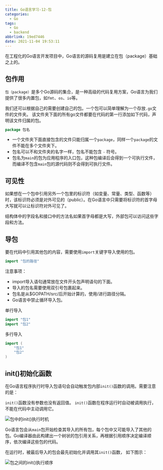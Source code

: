 ```yaml
---
title: Go语言学习-12-包
categories:
  - Go
tags:
  - Go
  - backend
abbrlink: 19ed7446
date: 2021-11-04 19:53:11
---
```


在工程化的Go语言开发项目中，Go语言的源码复用是建立在包（package）基础之上的。

## 包作用

`包（package）`是多个Go源码的集合，是一种高级的代码复用方案，Go语言为我们提供了很多内置包，如`fmt`、`os`、`io`等。

我们还可以根据自己的需要创建自己的包。一个包可以简单理解为一个存放`.go`文件的文件夹。 该文件夹下面的所有go文件都要在代码的第一行添加如下代码，声明该文件归属的包。

```go
package 包名
```

- 一个文件夹下面直接包含的文件只能归属一个`package`，同样一个`package`的文件不能在多个文件夹下。
- 包名可以不和文件夹的名字一样，包名不能包含 `-` 符号。
- 包名为`main`的包为应用程序的入口包，这种包编译后会得到一个可执行文件，而编译不包含`main`包的源代码则不会得到可执行文件。

## 可见性

如果想在一个包中引用另外一个包里的标识符（如变量、常量、类型、函数等）时，该标识符必须是对外可见的（public）。在Go语言中只需要将标识符的首字母大写就可以让标识符对外可见了。

结构体中的字段名和接口中的方法名如果首字母都是大写，外部包可以访问这些字段和方法。

## 导包

要在代码中引用其他包的内容，需要使用`import`关键字导入使用的包。

```go
import "包的路径"
```

注意事项：

- import导入语句通常放在文件开头包声明语句的下面。
- 导入的包名需要使用双引号包裹起来。
- 包名是从$GOPATH/src/后开始计算的，使用/进行路径分隔。
- Go语言中禁止循环导入包。

单行导入

```go
import "包1"
import "包2"
```

多行导入

```go
import (
    "包1"
    "包2"
)
```

## init()初始化函数

在Go语言程序执行时导入包语句会自动触发包内部`init()`函数的调用。需要注意的是： 

`init()`函数没有参数也没有返回值。 `init()`函数在程序运行时自动被调用执行，不能在代码中主动调用它。

![包中的init()执行时机](http://static.codenote.xyz/img/20211104200416.png)

Go语言包会从`main`包开始检查其导入的所有包，每个包中又可能导入了其他的包。Go编译器由此构建出一个树状的包引用关系，再根据引用顺序决定编译顺序，依次编译这些包的代码。

在运行时，被最后导入的包会最先初始化并调用其`init()`函数， 如下图示：

![包之间的init()执行顺序](http://static.codenote.xyz/img/20211104200507.png)

